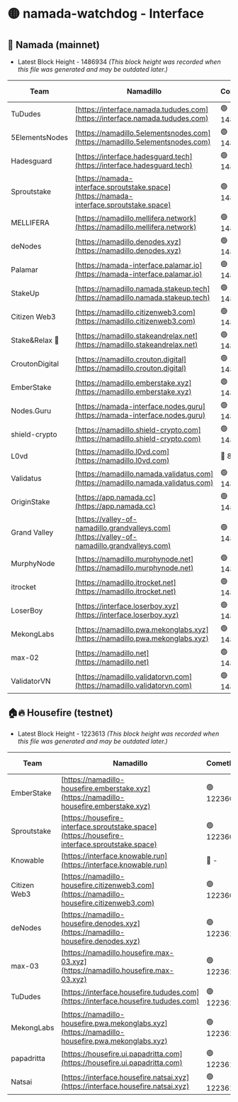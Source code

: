 # 🟡 namada-watchdog - Interface

## 🚀 Namada (mainnet)
- Latest Block Height - 1486934 *(This block height was recorded when this file was generated and may be outdated later.)*

| Team | Namadillo | CometBFT | Indexer | MASP Indexer |
|-|-|-|-|-|
| TuDudes | [https://interface.namada.tududes.com](https://interface.namada.tududes.com) | 🟢 1486912 | 🟢 1486912 | 🟢 1486912 |
| 5ElementsNodes | [https://namadillo.5elementsnodes.com](https://namadillo.5elementsnodes.com) | 🟢 1486912 | 🟢 1486912 | 🟢 1486912 |
| Hadesguard | [https://interface.hadesguard.tech](https://interface.hadesguard.tech) | 🟢 1486913 | 🟢 1486913 | 🔴 - |
| Sproutstake | [https://namada-interface.sproutstake.space](https://namada-interface.sproutstake.space) | 🟢 1486915 | 🟢 1486915 | 🟢 1486914 |
| MELLIFERA | [https://namadillo.mellifera.network](https://namadillo.mellifera.network) | 🟢 1486915 | 🟢 1486915 | 🟢 1486915 |
| deNodes | [https://namadillo.denodes.xyz](https://namadillo.denodes.xyz) | 🟢 1486916 | 🟢 1486916 | 🟢 1486916 |
| Palamar | [https://namada-interface.palamar.io](https://namada-interface.palamar.io) | 🟢 1486916 | 🟢 1486916 | 🟢 1486916 |
| StakeUp | [https://namadillo.namada.stakeup.tech](https://namadillo.namada.stakeup.tech) | 🟢 1486917 | 🟢 1486917 | 🟢 1486917 |
| Citizen Web3 | [https://namadillo.citizenweb3.com](https://namadillo.citizenweb3.com) | 🟢 1486917 | 🔴 1447623 | 🟢 1486917 |
| Stake&Relax 🦥 | [https://namadillo.stakeandrelax.net](https://namadillo.stakeandrelax.net) | 🟢 1486918 | 🟢 1486918 | 🟢 1486918 |
| CroutonDigital | [https://namadillo.crouton.digital](https://namadillo.crouton.digital) | 🟢 1486919 | 🔴 1338918 | 🟢 1486919 |
| EmberStake | [https://namadillo.emberstake.xyz](https://namadillo.emberstake.xyz) | 🟢 1486919 | 🟢 1486919 | 🟢 1486919 |
| Nodes.Guru | [https://namada-interface.nodes.guru](https://namada-interface.nodes.guru) | 🟢 1486920 | 🟢 1486920 | 🟢 1486920 |
| shield-crypto | [https://namadillo.shield-crypto.com](https://namadillo.shield-crypto.com) | 🟢 1486920 | 🟢 1486920 | 🟢 1486920 |
| L0vd | [https://namadillo.l0vd.com](https://namadillo.l0vd.com) | 🔴 894059 | 🔴 1291099 | 🔴 894059 |
| Validatus | [https://namadillo.namada.validatus.com](https://namadillo.namada.validatus.com) | 🟢 1486921 | 🔴 1338199 | 🟢 1486921 |
| OriginStake | [https://app.namada.cc](https://app.namada.cc) | 🟢 1486922 | 🟢 1486922 | 🟢 1486922 |
| Grand Valley | [https://valley-of-namadillo.grandvalleys.com](https://valley-of-namadillo.grandvalleys.com) | 🟢 1486922 | 🟢 1486922 | 🟢 1486922 |
| MurphyNode | [https://namadillo.murphynode.net](https://namadillo.murphynode.net) | 🟢 1486923 | 🟢 1486923 | 🔴 - |
| itrocket | [https://namadillo.itrocket.net](https://namadillo.itrocket.net) | 🟢 1486924 | 🔴 1339267 | 🔴 - |
| LoserBoy | [https://interface.loserboy.xyz](https://interface.loserboy.xyz) | 🟢 1486925 | 🟢 1486925 | 🔴 - |
| MekongLabs | [https://namadillo.pwa.mekonglabs.xyz](https://namadillo.pwa.mekonglabs.xyz) | 🟢 1486934 | 🟢 1486934 | 🟢 1486933 |
| max-02 | [https://namadillo.net](https://namadillo.net) | 🟢 1486934 | 🟢 1486934 | 🟢 1486934 |
| ValidatorVN | [https://namadillo.validatorvn.com](https://namadillo.validatorvn.com) | 🟢 1486934 | 🟢 1486934 | 🟢 1486934 |

## 🏠🔥 Housefire (testnet)
- Latest Block Height - 1223613 *(This block height was recorded when this file was generated and may be outdated later.)*

| Team | Namadillo | CometBFT | Indexer | MASP Indexer |
|-|-|-|-|-|
| EmberStake | [https://namadillo-housefire.emberstake.xyz](https://namadillo-housefire.emberstake.xyz) | 🟢 1223608 | 🟢 1223608 | 🔴 1083022 |
| Sproutstake | [https://housefire-interface.sproutstake.space](https://housefire-interface.sproutstake.space) | 🟢 1223608 | 🟢 1223608 | 🟢 1223608 |
| Knowable | [https://interface.knowable.run](https://interface.knowable.run) | 🔴 - | 🔴 - | 🔴 - |
| Citizen Web3 | [https://namadillo-housefire.citizenweb3.com](https://namadillo-housefire.citizenweb3.com) | 🟢 1223609 | 🔴 1162824 | 🔴 - |
| deNodes | [https://namadillo-housefire.denodes.xyz](https://namadillo-housefire.denodes.xyz) | 🟢 1223611 | 🟢 1223611 | 🟢 1223611 |
| max-03 | [https://namadillo.housefire.max-03.xyz](https://namadillo.housefire.max-03.xyz) | 🟢 1223611 | 🟢 1223611 | 🟢 1223611 |
| TuDudes | [https://interface.housefire.tududes.com](https://interface.housefire.tududes.com) | 🟢 1223612 | 🟢 1223612 | 🟢 1223612 |
| MekongLabs | [https://namadillo-housefire.pwa.mekonglabs.xyz](https://namadillo-housefire.pwa.mekonglabs.xyz) | 🟢 1223612 | 🟢 1223612 | 🔴 1083022 |
| papadritta | [https://housefire.ui.papadritta.com](https://housefire.ui.papadritta.com) | 🟢 1223612 | 🔴 972185 | 🟢 1223612 |
| Natsai | [https://interface.housefire.natsai.xyz](https://interface.housefire.natsai.xyz) | 🟢 1223613 | 🟢 1223613 | 🟢 1223613 |

